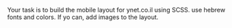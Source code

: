 Your task is to build the mobile layout for ynet.co.il using SCSS. use hebrew fonts and colors.
 If yo can, add images to the layout.